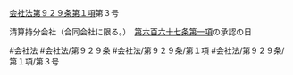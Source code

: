 [会社法第９２９条第１項](会社法＿＿＿＿第９２９条第１項)第３号

清算持分会社（合同会社に限る。）　[第六百六十七条第一項](会社法＿＿＿＿第６６７条第１項)の承認の日


#会社法
#会社法/第９２９条
#会社法/第９２９条/第１項
#会社法/第９２９条/第１項/第３号
